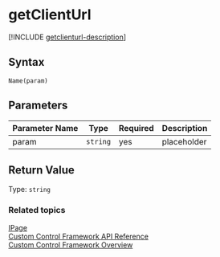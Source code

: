 # getClientUrl

[!INCLUDE [getclienturl-description](includes/getclienturl-description.md)]


## Syntax

`Name(param)`

## Parameters

| Parameter Name|Type|Required|Description|
| ------------- |----|--------|-----------|
|param|`string`|yes|placeholder|

## Return Value

Type: `string`


### Related topics

[IPage](../ipage.md)<br />
[Custom Control Framework API Reference](../index.md)<br />
[Custom Control Framework Overview](../../custom-control-framework-overview.md)<br />